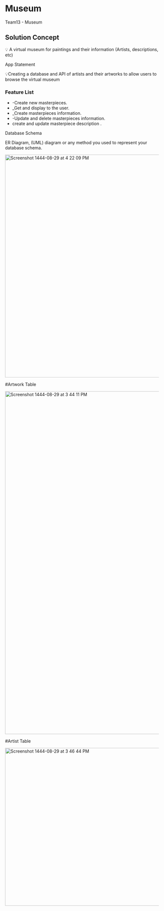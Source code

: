 # Museum
Team13 - Museum



## Solution Concept

💡 A virtual museum for paintings and their information (Artists, descriptions, etc)

App Statement

💡Creating a database and API of artists and their artworks to allow users to browse the virtual museum

### Feature List

- -Create new masterpieces.
- _Get and display to the user.
- _Create masterpieces information.
- -Update and delete masterpieces information.
- create and update masterpiece description .

Database Schema

ER Diagram, (UML) diagram or any method you used to represent your database schema.

<img width="727" alt="Screenshot 1444-08-29 at 4 22 09 PM" src="https://user-images.githubusercontent.com/117020066/226618868-64d24be5-d3e0-420e-b369-e0032d11b309.png">



#Artwork Table 



<img width="1119" alt="Screenshot 1444-08-29 at 3 44 11 PM" src="https://user-images.githubusercontent.com/117020066/226609700-40898808-9f45-4f1f-800d-3834295cad9c.png">



#Artist Table



<img width="515" alt="Screenshot 1444-08-29 at 3 46 44 PM" src="https://user-images.githubusercontent.com/117020066/226618642-f24177e3-73aa-467b-9453-17bcd61f8d66.png">
